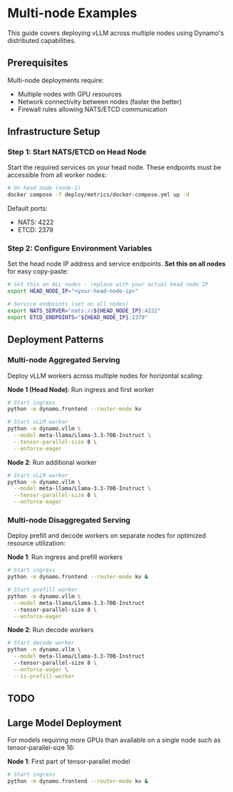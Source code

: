 <!--
SPDX-FileCopyrightText: Copyright (c) 2025 NVIDIA CORPORATION & AFFILIATES. All rights reserved.
SPDX-License-Identifier: Apache-2.0

Licensed under the Apache License, Version 2.0 (the "License");
you may not use this file except in compliance with the License.
You may obtain a copy of the License at

http://www.apache.org/licenses/LICENSE-2.0

Unless required by applicable law or agreed to in writing, software
distributed under the License is distributed on an "AS IS" BASIS,
WITHOUT WARRANTIES OR CONDITIONS OF ANY KIND, either express or implied.
See the License for the specific language governing permissions and
limitations under the License.
-->

# Multi-node Examples

This guide covers deploying vLLM across multiple nodes using Dynamo's distributed capabilities.

## Prerequisites

Multi-node deployments require:
- Multiple nodes with GPU resources
- Network connectivity between nodes (faster the better)
- Firewall rules allowing NATS/ETCD communication

## Infrastructure Setup

### Step 1: Start NATS/ETCD on Head Node

Start the required services on your head node. These endpoints must be accessible from all worker nodes:

```bash
# On head node (node-1)
docker compose -f deploy/metrics/docker-compose.yml up -d
```

Default ports:
- NATS: 4222
- ETCD: 2379

### Step 2: Configure Environment Variables

Set the head node IP address and service endpoints. **Set this on all nodes** for easy copy-paste:

```bash
# Set this on ALL nodes - replace with your actual head node IP
export HEAD_NODE_IP="<your-head-node-ip>"

# Service endpoints (set on all nodes)
export NATS_SERVER="nats://${HEAD_NODE_IP}:4222"
export ETCD_ENDPOINTS="${HEAD_NODE_IP}:2379"
```

## Deployment Patterns

### Multi-node Aggregated Serving

Deploy vLLM workers across multiple nodes for horizontal scaling:

**Node 1 (Head Node)**: Run ingress and first worker
```bash
# Start ingress
python -m dynamo.frontend --router-mode kv

# Start vLLM worker
python -m dynamo.vllm \
  --model meta-llama/Llama-3.3-70B-Instruct \
  --tensor-parallel-size 8 \
  --enforce-eager
```

**Node 2**: Run additional worker
```bash
# Start vLLM worker
python -m dynamo.vllm \
  --model meta-llama/Llama-3.3-70B-Instruct \
  --tensor-parallel-size 8 \
  --enforce-eager
```

### Multi-node Disaggregated Serving

Deploy prefill and decode workers on separate nodes for optimized resource utilization:

**Node 1**: Run ingress and prefill workers
```bash
# Start ingress
python -m dynamo.frontend --router-mode kv &

# Start prefill worker
python -m dynamo.vllm \
  --model meta-llama/Llama-3.3-70B-Instruct
  --tensor-parallel-size 8 \
  --enforce-eager
```

**Node 2**: Run decode workers
```bash
# Start decode worker
python -m dynamo.vllm \
  --model meta-llama/Llama-3.3-70B-Instruct
  --tensor-parallel-size 8 \
  --enforce-eager \
  --is-prefill-worker
```


## TODO

## Large Model Deployment

For models requiring more GPUs than available on a single node such as tensor-parallel-size 16:

**Node 1**: First part of tensor-parallel model
```bash
# Start ingress
python -m dynamo.frontend --router-mode kv &
```

